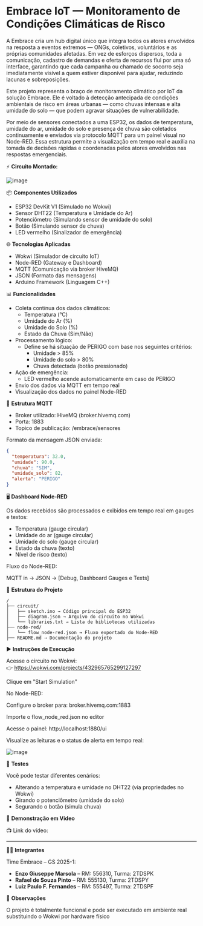 # Embrace IoT — Monitoramento de Condições Climáticas de Risco

A Embrace cria um hub digital único que integra todos os atores envolvidos na resposta a eventos extremos — ONGs, coletivos, voluntários e as próprias comunidades afetadas. Em vez de esforços dispersos, toda a comunicação, cadastro de demandas e oferta de recursos flui por uma só interface, garantindo que cada campanha ou chamado de socorro seja imediatamente visível a quem estiver disponível para ajudar, reduzindo lacunas e sobreposições.

Este projeto representa o braço de monitoramento climático por IoT da solução Embrace. Ele é voltado à detecção antecipada de condições ambientais de risco em áreas urbanas — como chuvas intensas e alta umidade do solo — que podem agravar situações de vulnerabilidade.


Por meio de sensores conectados a uma ESP32, os dados de temperatura, umidade do ar, umidade do solo e presença de chuva são coletados continuamente e enviados via protocolo MQTT para um painel visual no Node-RED. Essa estrutura permite a visualização em tempo real e auxilia na tomada de decisões rápidas e coordenadas pelos atores envolvidos nas respostas emergenciais.

⚡ **Circuito Montado:**

![image](https://github.com/user-attachments/assets/b4197fe6-85be-4e53-b11d-55deee0d3135)

📦 **Componentes Utilizados**

- ESP32 DevKit V1 (Simulado no Wokwi)
- Sensor DHT22 (Temperatura e Umidade do Ar)
- Potenciômetro (Simulando sensor de umidade do solo)
- Botão (Simulando sensor de chuva)
- LED vermelho (Sinalizador de emergência)

🌐 **Tecnologias Aplicadas**

- Wokwi (Simulador de circuito IoT)
- Node-RED (Gateway e Dashboard)
- MQTT (Comunicação via broker HiveMQ)
- JSON (Formato das mensagens)
- Arduino Framework (Linguagem C++)

📊 **Funcionalidades**

- Coleta contínua dos dados climáticos:
  - Temperatura (°C)
  - Umidade do Ar (%)
  - Umidade do Solo (%)
  - Estado da Chuva (Sim/Não)
- Processamento lógico:
  - Define se há situação de PERIGO com base nos seguintes critérios:
    - Umidade > 85%
    - Umidade do solo > 80%
    - Chuva detectada (botão pressionado)
- Ação de emergência:
  - LED vermelho acende automaticamente em caso de PERIGO
- Envio dos dados via MQTT em tempo real
- Visualização dos dados no painel Node-RED

📡 **Estrutura MQTT**

- Broker utilizado: HiveMQ (broker.hivemq.com)  
- Porta: 1883  
- Topico de publicação: /embrace/sensores  

Formato da mensagem JSON enviada:

```json
{
  "temperatura": 32.0,
  "umidade": 90.0,
  "chuva": "SIM",
  "umidade_solo": 82,
  "alerta": "PERIGO"
}
```

🖥️ **Dashboard Node-RED**

Os dados recebidos são processados e exibidos em tempo real em gauges e textos:

- Temperatura (gauge circular)
- Umidade do ar (gauge circular)
- Umidade do solo (gauge circular)
- Estado da chuva (texto)
- Nível de risco (texto)

Fluxo do Node-RED:

MQTT in → JSON → [Debug, Dashboard Gauges e Texts]

📁 **Estrutura do Projeto**

```
/
├── circuit/
│   ├── sketch.ino → Código principal do ESP32
│   ├── diagram.json → Arquivo do circuito no Wokwi
│   └── libraries.txt → Lista de bibliotecas utilizadas
├── node-red/
│   └── flow_node-red.json → Fluxo exportado do Node-RED
├── README.md → Documentação do projeto
```

▶️ **Instruções de Execução**

Acesse o circuito no Wokwi:  
👉 https://wokwi.com/projects/432965765299127297

Clique em "Start Simulation"

No Node-RED:

Configure o broker para: broker.hivemq.com:1883

Importe o flow_node_red.json no editor

Acesse o painel: http://localhost:1880/ui

Visualize as leituras e o status de alerta em tempo real:

![image](https://github.com/user-attachments/assets/b0121f56-fa4a-44bc-8dca-269e8e5f5d1a)

🧪 **Testes**

Você pode testar diferentes cenários:

- Alterando a temperatura e umidade no DHT22 (via propriedades no Wokwi)
- Girando o potenciômetro (umidade do solo)
- Segurando o botão (simula chuva)

🎥 **Demonstração em Vídeo**

📺 Link do vídeo:

---

👨‍💻 **Integrantes**

Time Embrace – GS 2025-1:

- **Enzo Giuseppe Marsola** – RM: 556310, Turma: 2TDSPK  
- **Rafael de Souza Pinto** – RM: 555130, Turma: 2TDSPY  
- **Luiz Paulo F. Fernandes** – RM: 555497, Turma: 2TDSPF

📌 **Observações**

O projeto é totalmente funcional e pode ser executado em ambiente real substituindo o Wokwi por hardware físico
